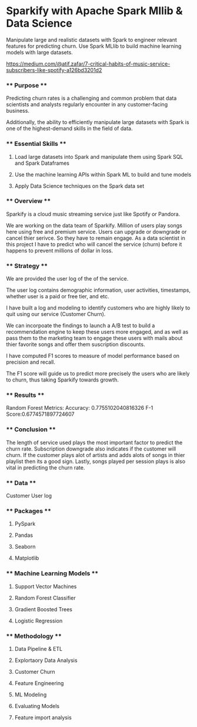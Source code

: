 # Sparkify with Apache Spark Mllib & Data Science

Manipulate large and realistic datasets with Spark to engineer relevant features for predicting churn. 
Use Spark MLlib to build machine learning models with large datasets.

https://medium.com/@atif.zafar/7-critical-habits-of-music-service-subscribers-like-spotify-a126bd3201d2

### ** Purpose **

Predicting churn rates is a challenging and common problem that data scientists and analysts regularly encounter in any customer-facing business. 

Additionally, the ability to efficiently manipulate large datasets with Spark is one of the highest-demand skills in the field of data.

### ** Essential Skills **

1. Load large datasets into Spark and manipulate them using Spark SQL and Spark Dataframes

2. Use the machine learning APIs within Spark ML to build and tune models

3. Apply Data Science techniques on the Spark data set


### ** Overview **

Sparkify is a cloud music streaming service just like Spotify or Pandora. 

We are working on the data team of Sparkify. Million of users play songs here using free and premium service.
Users can upgrade or downgrade or cancel thier serivce. So they have to remain engage.
As a data scientist in this project I have to predict who will cancel the service (churn) before it happens to prevent millions of dollar in loss.

### ** Strategy **

We are provided the user log of the of the service.

The user log contains demographic information, user activities, timestamps, whether user is a paid or free tier, and etc. 

I have built a log and modeling to identify customers who are highly likely to quit using our service (Customer Churn). 

We can incorpoate the findings to launch a A/B test to build a recommendation engine to keep these users more engaged, and as well as pass them to the marketing team to engage these users with mails about thier favorite songs and offer them suscription discounts.

I have computed F1 scores to measure of model performance based on precision and recall. 

The F1 score will guide us to predict more precisely the users who are likely to churn, thus taking Sparkify towards growth.

### ** Results **

Random Forest Metrics:
Accuracy: 0.7755102040816326
F-1 Score:0.6774571897724607

### ** Conclusion **

The length of service used plays the most important factor to predict the churn rate. Subscription downgrade also indicates if the customer will churn. If the customer plays alot of artists and adds alots of songs in thier playlist then its a good sign. Lastly, songs played per session plays is also vital in predicting the churn rate.


### ** Data **

Customer User log

### ** Packages **

1. PySpark

2. Pandas

3. Seaborn 

4. Matplotlib

### ** Machine Learning Models **

1. Support Vector Machines

2. Random Forest Classifier

3. Gradient Boosted Trees

4. Logistic Regression

### ** Methodology **

1. Data Pipeline & ETL

2. Explortaory Data Analysis

3. Customer Churn

4. Feature Engineering

5. ML Modeling

6. Evaluating Models

7. Feature import analysis
